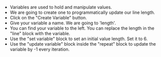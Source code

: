 - Variables are used to hold and manipulate values.
- We are going to create one to programmatically update our line length.
- Click on the "Create Variable" button.
- Give your variable a name. We are going to 'length'.
- You can find your variable to the left. You can replace the length in the "line" block with the variable.
- Use the "set variable" block to set an initial value length. Set it to 6.
- Use the "update variable" block inside the "repeat" block to update the variable by -1 every iteration.
